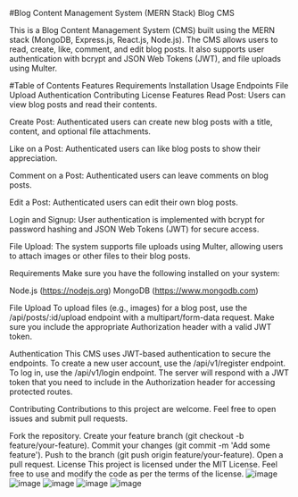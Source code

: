 #Blog Content Management System (MERN Stack)
Blog CMS

This is a Blog Content Management System (CMS) built using the MERN stack (MongoDB, Express.js, React.js, Node.js). The CMS allows users to read, create, like, comment, and edit blog posts. It also supports user authentication with bcrypt and JSON Web Tokens (JWT), and file uploads using Multer.

#Table of Contents
Features
Requirements
Installation
Usage
Endpoints
File Upload
Authentication
Contributing
License
Features
Read Post: Users can view blog posts and read their contents.

Create Post: Authenticated users can create new blog posts with a title, content, and optional file attachments.

Like on a Post: Authenticated users can like blog posts to show their appreciation.

Comment on a Post: Authenticated users can leave comments on blog posts.

Edit a Post: Authenticated users can edit their own blog posts.

Login and Signup: User authentication is implemented with bcrypt for password hashing and JSON Web Tokens (JWT) for secure access.

File Upload: The system supports file uploads using Multer, allowing users to attach images or other files to their blog posts.

Requirements
Make sure you have the following installed on your system:

Node.js (https://nodejs.org)
MongoDB (https://www.mongodb.com)


File Upload
To upload files (e.g., images) for a blog post, use the /api/posts/:id/upload endpoint with a multipart/form-data request. Make sure you include the appropriate Authorization header with a valid JWT token.

Authentication
This CMS uses JWT-based authentication to secure the endpoints. To create a new user account, use the /api/v1/register endpoint. To log in, use the /api/v1/login endpoint. The server will respond with a JWT token that you need to include in the Authorization header for accessing protected routes.

Contributing
Contributions to this project are welcome. Feel free to open issues and submit pull requests.

Fork the repository.
Create your feature branch (git checkout -b feature/your-feature).
Commit your changes (git commit -m 'Add some feature').
Push to the branch (git push origin feature/your-feature).
Open a pull request.
License
This project is licensed under the MIT License. Feel free to use and modify the code as per the terms of the license.
![image](https://github.com/user-attachments/assets/10609d31-664e-4009-88c1-0235303178d4)
![image](https://github.com/user-attachments/assets/3ba85c0a-5247-4d9c-abe5-7ae93e9f646d)
![image](https://github.com/user-attachments/assets/a1a0ce7c-eb1b-4c8f-8c96-494a49769d97)
![image](https://github.com/user-attachments/assets/580c913a-2f4c-4dd5-bcac-1483a6c25846)
![image](https://github.com/user-attachments/assets/839a36f1-fafb-4e0e-ab53-e6aea69f466c)

